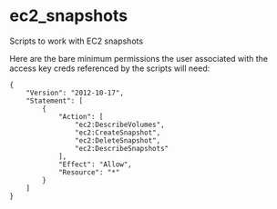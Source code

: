 # ec2_snapshots
Scripts to work with EC2 snapshots

Here are the bare minimum permissions the user associated with the access key creds referenced by the scripts will need:

```
{
    "Version": "2012-10-17",
    "Statement": [
        {
            "Action": [
                "ec2:DescribeVolumes",
                "ec2:CreateSnapshot",
                "ec2:DeleteSnapshot",
                "ec2:DescribeSnapshots"
            ],
            "Effect": "Allow",
            "Resource": "*"
        }
    ]
}
```
